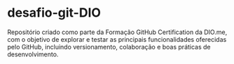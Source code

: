 # desafio-git-DIO
Repositório criado como parte da Formação GitHub Certification da DIO.me, com o objetivo de explorar e testar as principais funcionalidades oferecidas pelo GitHub, incluindo versionamento, colaboração e boas práticas de desenvolvimento.
